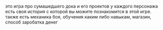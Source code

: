 это игра про сумашедшего дока и его проектов у каждого персонажа есть своя история с которой вы можите познакомится в этой игре. также есть механика боя, обучения каким либо навыкам, магазин,  способ заробатка денег
